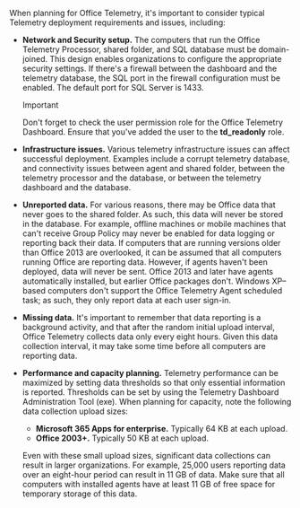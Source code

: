 When planning for Office Telemetry, it's important to consider typical Telemetry deployment requirements and issues, including:

 -  **Network and Security setup.** The computers that run the Office Telemetry Processor, shared folder, and SQL database must be domain-joined. This design enables organizations to configure the appropriate security settings. If there's a firewall between the dashboard and the telemetry database, the SQL port in the firewall configuration must be enabled. The default port for SQL Server is 1433.

    > [!IMPORTANT]
    > Don't forget to check the user permission role for the Office Telemetry Dashboard. Ensure that you've added the user to the **td\_readonly** role.

 -  **Infrastructure issues.** Various telemetry infrastructure issues can affect successful deployment. Examples include a corrupt telemetry database, and connectivity issues between agent and shared folder, between the telemetry processor and the database, or between the telemetry dashboard and the database.
 -  **Unreported data.** For various reasons, there may be Office data that never goes to the shared folder. As such, this data will never be stored in the database. For example, offline machines or mobile machines that can't receive Group Policy may never be enabled for data logging or reporting back their data. ‎If computers that are running versions older than Office 2013 are overlooked, it can be assumed that all computers running Office are reporting data. However, if agents haven't been deployed, data will never be sent. Office 2013 and later have agents automatically installed, but earlier Office packages don't. Windows XP–based computers don't support the Office Telemetry Agent scheduled task; as such, they only report data at each user sign-in.
 -  **Missing data.** It's important to remember that data reporting is a background activity, and that after the random initial upload interval, Office Telemetry collects data only every eight hours. Given this data collection interval, it may take some time before all computers are reporting data.
 -  **Performance and capacity planning.** Telemetry performance can be maximized by setting data thresholds so that only essential information is reported. Thresholds can be set by using the Telemetry Dashboard Administration Tool (exe). When planning for capacity, note the following data collection upload sizes:
    
     -  **Microsoft 365 Apps for enterprise.** Typically 64 KB at each upload.
     -  **Office 2003+.** Typically 50 KB at each upload.
    
    Even with these small upload sizes, significant data collections can result in larger organizations. For example, 25,000 users reporting data over an eight-hour period can result in 11 GB of data. Make sure that all computers with installed agents have at least 11 GB of free space for temporary storage of this data.

